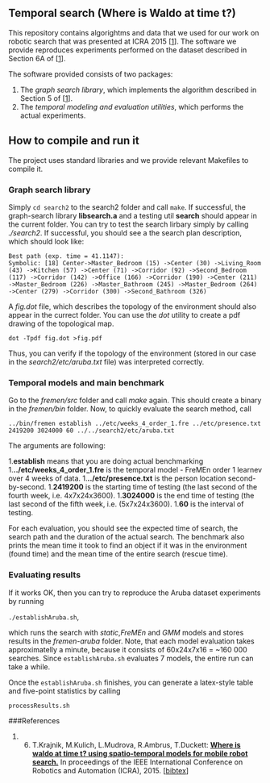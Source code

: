 ## Temporal search (Where is Waldo at time t?)

This repository contains algorightms and data that we used for our work on robotic search that was presented at ICRA 2015 [[1](#references)]. The software we provide reproduces experiments performed on the dataset described in Section 6A of [[1](#references)].

The software provided consists of two packages: 
1. The <i>graph search library</i>, which implements the algorithm described in Section 5 of [[1](#references)].
2. The  <i>temporal modeling and evaluation utilities</i>, which performs the actual experiments.

## How to compile and run it

The project uses standard libraries and we provide relevant Makefiles to compile it.

### Graph search library

Simply `cd search2` to the search2 folder and call `make`. 
If successful, the graph-search library  <b>libsearch.a</b> and a testing util <b>search</b> should appear in the current folder. You can try to test the search lirbary simply by calling <i>./search2</i>. If successful, you should see a the search plan description, which should look like:

```
Best path (exp. time = 41.1147):
Symbolic: [18] Center->Master_Bedroom (15) ->Center (30) ->Living_Room (43) ->Kitchen (57) ->Center (71) ->Corridor (92) ->Second_Bedroom (117) ->Corridor (142) ->Office (166) ->Corridor (190) ->Center (211) ->Master_Bedroom (226) ->Master_Bathroom (245) ->Master_Bedroom (264) ->Center (279) ->Corridor (300) ->Second_Bathroom (326) 
```

A <i>fig.dot</i> file, which describes the topology of the environment should also appear in the currect folder. 
You can use the <i>dot</i> utility to create a pdf drawing of the topological map.

`dot -Tpdf fig.dot >fig.pdf`

Thus, you can verify if the topology of the environment (stored in our case in the <i>search2/etc/aruba.txt</i> file) was interpreted correctly.

### Temporal models and main benchmark

Go to the <i>fremen/src</i> folder and call <i>make</i> again. This should create a binary in the <i>fremen/bin</i> folder.
Now, to quickly evaluate the search method, call

`../bin/fremen establish ../etc/weeks_4_order_1.fre ../etc/presence.txt 2419200 3024000 60 ../../search2/etc/aruba.txt`

The arguments are following:

1.<b>establish</b> means that you are doing actual benchmarking
1.<b>../etc/weeks_4_order_1.fre</b> is the temporal model - FreMEn order 1 learnev over 4 weeks of data.
1.<b>../etc/presence.txt</b> is the person location second-by-second. 
1.<b>2419200</b> is the starting time of testing (the last second of the fourth week, i.e. 4x7x24x3600).
1.<b>3024000</b> is the end time of testing (the last second of the fifth week, i.e. (5x7x24x3600).
1.<b>60</b> is the interval of testing.

For each evaluation, you should see the expected time of search, the search path and the duration of the actual search. The benchmark also prints the mean time it took to find an object if it was in the environment (found time) and the mean time of the entire search (rescue time). 

### Evaluating results

If it works OK, then you can try to reproduce the Aruba dataset experiments by running

``./establishAruba.sh``,

which runs the search with <i>static</i>,<i>FreMEn</i> and <i>GMM</i> models and stores results in the <i>fremen-aruba</i> folder. Note, that each model evaluation takes approximatelly a minute, because it consists of 60x24x7x16 = ~160 000 searches. Since `establishAruba.sh` evaluates 7 models, the entire run can take a while.

Once the `establishAruba.sh` finishes, you can generate a latex-style table and five-point statistics by calling 

``processResults.sh``

###References

1. 6. T.Krajnik, M.Kulich, L.Mudrova, R.Ambrus, T.Duckett: <b>[Where is waldo at time t? using spatio-temporal models for mobile robot search.](http://raw.githubusercontent.com/wiki/gestom/fremen/papers/fremen_2015_ICRA_search.pdf)</b> In proceedings of the IEEE International Conference on Robotics and Automation (ICRA), 2015. [[bibtex](http://raw.githubusercontent.com/wiki/gestom/fremen/papers/fremen_2015_ICRA_search.bib)]
